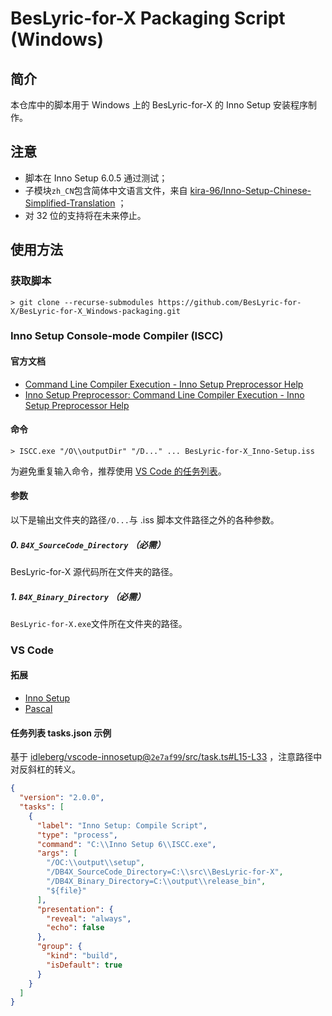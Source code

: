 # BesLyric-for-X Packaging Script (Windows)

## 简介

本仓库中的脚本用于 Windows 上的 BesLyric-for-X 的 Inno Setup 安装程序制作。

## 注意

- 脚本在 Inno Setup 6.0.5 通过测试；
- 子模块`zh_CN`包含简体中文语言文件，来自 [kira-96/Inno-Setup-Chinese-Simplified-Translation](https://github.com/kira-96/Inno-Setup-Chinese-Simplified-Translation) ；
- 对 32 位的支持将在未来停止。

## 使用方法

### 获取脚本

```console
> git clone --recurse-submodules https://github.com/BesLyric-for-X/BesLyric-for-X_Windows-packaging.git
```

### Inno Setup Console-mode Compiler (ISCC)

#### 官方文档

- [Command Line Compiler Execution - Inno Setup Preprocessor Help](https://jrsoftware.org/ishelp/topic_compilercmdline.htm)
- [Inno Setup Preprocessor: Command Line Compiler Execution - Inno Setup Preprocessor Help](https://jrsoftware.org/ispphelp/topic_isppcc.htm)

#### 命令

```console
> ISCC.exe "/O\\outputDir" "/D..." ... BesLyric-for-X_Inno-Setup.iss
```

为避免重复输入命令，推荐使用 [VS Code 的任务列表](#任务列表-tasksjson-示例)。

#### 参数

以下是输出文件夹的路径`/O...`与 .iss 脚本文件路径之外的各种参数。

##### 0. `B4X_SourceCode_Directory` （必需）

BesLyric-for-X 源代码所在文件夹的路径。

##### 1. `B4X_Binary_Directory` （必需）

`BesLyric-for-X.exe`文件所在文件夹的路径。

### VS Code

#### 拓展

- [Inno Setup](https://marketplace.visualstudio.com/items?itemName=idleberg.innosetup)
- [Pascal](https://marketplace.visualstudio.com/items?itemName=alefragnani.pascal)

#### 任务列表 tasks.json 示例

基于 [idleberg/vscode-innosetup@`2e7af99`/src/task.ts#L15-L33](https://github.com/idleberg/vscode-innosetup/blob/2e7af99808acde50920b8b16501dad2e51e0025d/src/task.ts#L16-L34) ，注意路径中对反斜杠的转义。

```json
{
  "version": "2.0.0",
  "tasks": [
    {
      "label": "Inno Setup: Compile Script",
      "type": "process",
      "command": "C:\\Inno Setup 6\\ISCC.exe",
      "args": [
        "/OC:\\output\\setup",
        "/DB4X_SourceCode_Directory=C:\\src\\BesLyric-for-X",
        "/DB4X_Binary_Directory=C:\\output\\release_bin",
        "${file}"
      ],
      "presentation": {
        "reveal": "always",
        "echo": false
      },
      "group": {
        "kind": "build",
        "isDefault": true
      }
    }
  ]
}
```
